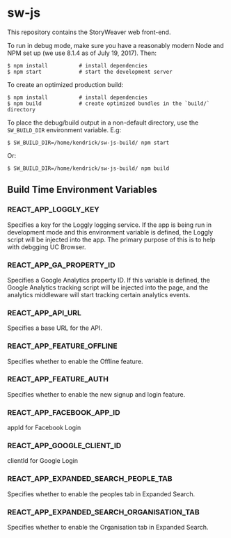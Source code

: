 # sw-js

This repository contains the StoryWeaver web front-end.

To run in debug mode, make sure you have a reasonably modern Node and NPM set up (we use 8.1.4 as of July 19, 2017). Then:

    $ npm install          # install dependencies
    $ npm start            # start the development server

To create an optimized production build:

    $ npm install          # install dependencies
    $ npm build            # create optimized bundles in the `build/` directory

To place the debug/build output in a non-default directory, use the `SW_BUILD_DIR` environment variable. E.g:

    $ SW_BUILD_DIR=/home/kendrick/sw-js-build/ npm start

Or:

    $ SW_BUILD_DIR=/home/kendrick/sw-js-build/ npm build


## Build Time Environment Variables

### REACT_APP_LOGGLY_KEY

Specifies a key for the Loggly logging service. If the app is being run in development mode and this environment
variable is defined, the Loggly script will be injected into the app. The primary purpose of this is to help with
debgging UC Browser.

### REACT_APP_GA_PROPERTY_ID

Specifies a Google Analytics property ID. If this variable is defined, the Google Analytics tracking script will be
injected into the page, and the analytics middleware will start tracking certain analytics events.

### REACT_APP_API_URL

Specifies a base URL for the API.

### REACT_APP_FEATURE_OFFLINE

Specifies whether to enable the Offline feature. 

### REACT_APP_FEATURE_AUTH

Specifies whether to enable the new signup and login feature. 

### REACT_APP_FACEBOOK_APP_ID

appId for Facebook Login

### REACT_APP_GOOGLE_CLIENT_ID

clientId for Google Login

### REACT_APP_EXPANDED_SEARCH_PEOPLE_TAB

Specifies whether to enable the peoples tab in Expanded Search.

### REACT_APP_EXPANDED_SEARCH_ORGANISATION_TAB

Specifies whether to enable the Organisation tab in Expanded Search.
